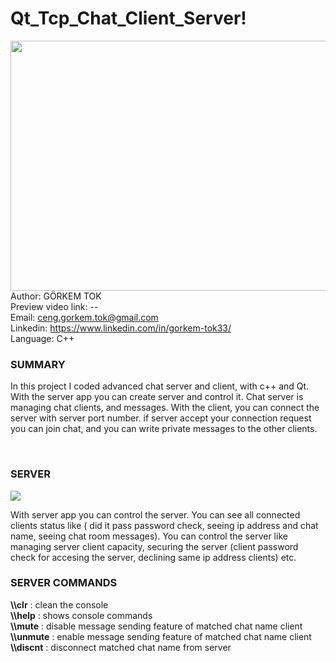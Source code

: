 # Qt_Tcp_Chat_Client_Server!
<img src = "https://user-images.githubusercontent.com/79594881/137640300-e1798179-364c-4207-afc1-f4b63a9df076.png" width = "600px" height = "400px" align = "left"> </img>
Author: GÖRKEM TOK <br>
Preview video link: -- <br>
Email: ceng.gorkem.tok@gmail.com <br>
Linkedin: https://www.linkedin.com/in/gorkem-tok33/ <br>
Language: C++ <br>
<h3> SUMMARY </h3>
<p>In this project I coded advanced chat server and client, with c++ and Qt. With the server app you can create server and control it. Chat server is managing chat clients, and messages. With the client, you can connect the server with server port number. if server accept your connection request you can join chat, and you can write private messages to the other clients.</p>
<br>
<h3>SERVER</h3>
<img src = "https://user-images.githubusercontent.com/79594881/137640926-7ef7700d-8b3d-4207-825d-2805c95567ed.png"> </img>
<p>With server app you can control the server. You can see all connected clients status like ( did it pass password check, seeing ip address and chat name, seeing chat room messages). You can control the server like managing server client capacity, securing the server (client password check for accesing the server, declining same ip address clients) etc.</p> 
<h3>SERVER COMMANDS</h3>
<p>
<b>\\clr</b> : clean the console<br>
<b>\\help</b> : shows console commands<br>
<b>\\mute</b> : disable message sending feature of matched chat name client<br>
  <b>\\unmute</b> : enable message sending feature of matched chat name client<br>
  <b>\\discnt</b> : disconnect matched chat name from server<br>
</p>
